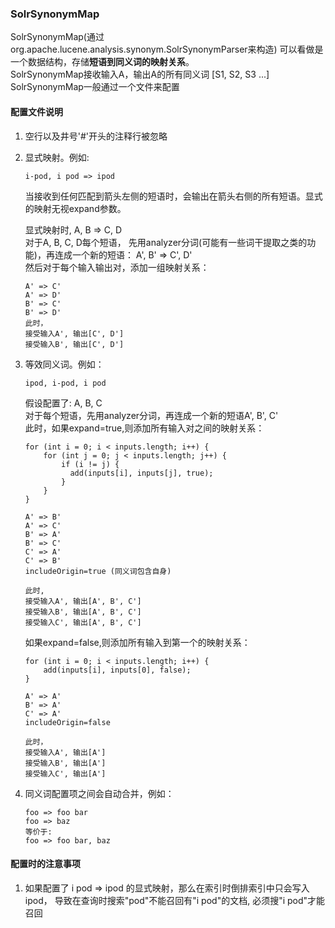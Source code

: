### SolrSynonymMap
SolrSynonymMap(通过org.apache.lucene.analysis.synonym.SolrSynonymParser来构造)
可以看做是一个数据结构，存储**短语到同义词的映射关系**。  
SolrSynonymMap接收输入A，输出A的所有同义词 [S1, S2, S3 ...]  
SolrSynonymMap一般通过一个文件来配置
 
#### 配置文件说明 
1. 空行以及井号'#'开头的注释行被忽略
2. 显式映射。例如: 
    ```
    i-pod, i pod => ipod
    ```
    当接收到任何匹配到箭头左侧的短语时，会输出在箭头右侧的所有短语。显式的映射无视expand参数。

    显式映射时, A, B => C, D  
    对于A, B, C, D每个短语， 先用analyzer分词(可能有一些词干提取之类的功能)，再连成一个新的短语：
    A', B' => C', D'     
    然后对于每个输入输出对，添加一组映射关系：
    ```
    A' => C'  
    A' => D'   
    B' => C'  
    B' => D'
    此时，
    接受输入A', 输出[C', D']
    接受输入B', 输出[C', D']
    ```  
3. 等效同义词。例如： 
    ```
    ipod, i-pod, i pod
    ```
    假设配置了: A, B, C   
    对于每个短语，先用analyzer分词，再连成一个新的短语A', B', C'  
    此时，如果expand=true,则添加所有输入对之间的映射关系：
    ```
    for (int i = 0; i < inputs.length; i++) {
        for (int j = 0; j < inputs.length; j++) {
            if (i != j) {
              add(inputs[i], inputs[j], true);
            }
        }
    }
    
    A' => B' 
    A' => C'
    B' => A'
    B' => C'
    C' => A' 
    C' => B' 
    includeOrigin=true (同义词包含自身)
    
    此时,
    接受输入A', 输出[A', B', C']
    接受输入B', 输出[A', B', C']
    接受输入C', 输出[A', B', C']
    ```
    如果expand=false,则添加所有输入到第一个的映射关系：
    ```
    for (int i = 0; i < inputs.length; i++) {
        add(inputs[i], inputs[0], false);
    }
    
    A' => A' 
    B' => A'
    C' => A'
    includeOrigin=false
    
    此时，
    接受输入A', 输出[A']
    接受输入B', 输出[A']
    接受输入C', 输出[A']
    ```
4. 同义词配置项之间会自动合并，例如： 
    ```
    foo => foo bar
    foo => baz
    等价于: 
    foo => foo bar, baz
    ```
#### 配置时的注意事项
1. 如果配置了 i pod => ipod 的显式映射，那么在索引时倒排索引中只会写入ipod，
导致在查询时搜索"pod"不能召回有"i pod"的文档, 必须搜"i pod"才能召回